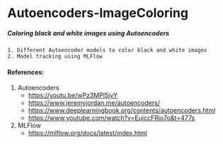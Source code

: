# Autoencoders-ImageColoring
##### Coloring black and white images using Autoencoders

```
1. Different Autoencoder models to color black and white images
2. Model tracking using MLFlow
```

#### References:
1. Autoencoders 
   - https://youtu.be/wPz3MPl5jvY
   - https://www.jeremyjordan.me/autoencoders/
   - https://www.deeplearningbook.org/contents/autoencoders.html
   - https://www.youtube.com/watch?v=EujccFRio7o&t=477s
2. MLFlow
   - https://mlflow.org/docs/latest/index.html
